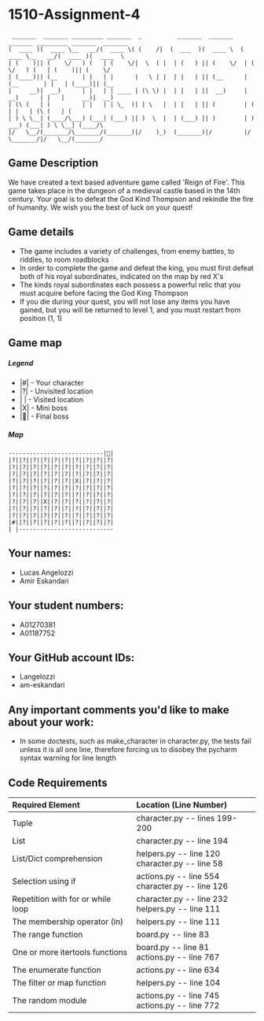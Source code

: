 # 1510-Assignment-4

```angular2html
 _______  _______ _________ _______  _          _______  _______    _______ _________ _______  _______
(  ____ )(  ____ \__   __/(  ____ \( (    /|  (  ___  )(  ____ \  (  ____ \__   __/(  ____ )(  ____  \
| (    )|| (    \/   ) (   | (    \/|  \  ( |  | (   ) || (    \/  | (    \/   ) (   | (    )|| (    \/
| (____)|| (__       | |   | |      |   \ | |  | |   | || (__      | (__       | |   | (____)|| (__
|     __)|  __)      | |   | | ____ | (\ \) |  | |   | ||  __)     |  __)      | |   |     __)|  __)
| (\ (   | (         | |   | | \_  )| | \   |  | |   | || (        | (         | |   | (\ (   | (
| ) \ \__| (____/\___) (___| (___) || )  \  |  | (___) || )        | )      ___) (___| ) \ \__| (____/\
|/   \__/(_______/\_______/(_______)|/    )_)  (_______)|/         |/       \_______/|/   \__/(_______/
```

## Game Description
We have created a text based adventure game called 'Reign of Fire'. This game takes place in the dungeon of a 
medieval castle based in the 14th century. Your goal is to defeat the God Kind Thompson and rekindle the fire of 
humanity. We wish you the best of luck on your quest!

## Game details
- The game includes a variety of challenges, from enemy battles, to riddles, to room roadblocks
- In order to complete the game and defeat the king, you must first defeat both of his royal subordinates, indicated 
  on the map by red X's
- The kinds royal subordinates each possess a powerful relic that you must acquire before facing the God King Thompson
- If you die during your quest, you will not lose any items you have gained, but you will be returned to level 1, 
  and you must restart from position (1, 1)

## Game map

##### Legend
  - |#| - Your character
  - |?| - Unvisited location
  - | | - Visited location
  - |X| - Mini boss
  - |👑| - Final boss

##### Map
```
---------------------------|👑|
|?||?||?||?||?||?||?||?||?||?|
|?||?||?||?||?||?||?||?||?||?|
|?||?||?||?||?||?||?||?||?||?|
|?||?||?||?||?||?||X||?||?||?|
|?||?||?||?||?||?||?||?||?||?|
|?||?||?||?||?||?||?||?||?||?|
|?||?||?||X||?||?||?||?||?||?|
|?||?||?||?||?||?||?||?||?||?|
|?||?||?||?||?||?||?||?||?||?|
|#||?||?||?||?||?||?||?||?||?|
| |---------------------------
```


## Your names:

* Lucas Angelozzi
* Amir Eskandari

## Your student numbers:

* A01270381
* A01187752

## Your GitHub account IDs:

* Langelozzi
* am-eskandari

## Any important comments you'd like to make about your work:

* In some doctests, such as make_character in character.py, the tests fail unless it is all one line, therefore
  forcing us to disobey the pycharm syntax warning for line length

## Code Requirements

| Required Element                  | Location (Line Number)                                |
|:----------------------------------|:------------------------------------------------------|
| Tuple                             | character.py -- lines 199-200                         |
| List                              | character.py -- line 194                              |
| List/Dict comprehension           | helpers.py -- line 120 <br/> character.py -- line 58  |
| Selection using if                | actions.py -- line 554 <br/> character.py -- line 126 |
| Repetition with for or while loop | character.py -- line 232 <br/> helpers.py -- line 111 |
| The membership operator (in)      | helpers.py -- line 111                                |
| The range function                | board.py -- line 83                                   |
| One or more itertools functions   | board.py -- line 81 <br/> actions.py -- line 767      |
| The enumerate function            | actions.py -- line 634                                |
| The filter or map function        | helpers.py -- line 104                                |
| The random module                 | actions.py -- line 745 <br/> actions.py -- line 772   |
